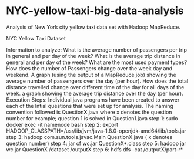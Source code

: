 # NYC-yellow-taxi-big-data-analysis
Analysis of New York city yellow taxi data set with Hadoop MapReduce.

NYC Yellow Taxi Dataset

Information to analyze:
What is the average number of passengers per trip in general and per day of the week?
What is the average trip distance in general and per day of the week?
What are the most used payment types?
How does the number of Passengers change over the week day and weekend. A graph (using the output of a MapReduce job) showing the average number of passengers over the day (per hour).
How does the total distance travelled change over different time of the day for all days of the week. a graph showing the average trip distance over the day (per hour).
Execution Steps:
Individual java programs have been created to answer each of the Intial questions that were set up for analysis. The naming convention followed is QuestionX.java where x denotes the question number for example; question 1 is solved in Question1.java
step 1: sudo docker exec -it namenode bash
step 2: export HADOOP_CLASSPATH=/usr/lib/jvm/java-1.8.0-openjdk-amd64/lib/tools.jar
step 3: hadoop com.sun.tools.javac.Main QuestionX.java ( x denotes question number)
step 4: jar cf wc.jar QuestionX*.class
step 5: hadoop jar wc.jar QuestionX /dataset /outputX
step 6: hdfs dfs -cat /outputX/part-r*
